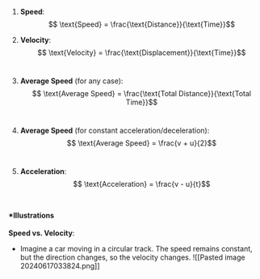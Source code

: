 1. **Speed**: $$ \text{Speed} = \frac{\text{Distance}}{\text{Time}}$$
    
2. **Velocity**: $$ \text{Velocity} = \frac{\text{Displacement}}{\text{Time}}$$​
    
3. **Average Speed** (for any case): $$ \text{Average Speed} = \frac{\text{Total Distance}}{\text{Total Time}}$$​
    
4. **Average Speed** (for constant acceleration/deceleration): $$ \text{Average Speed} = \frac{v + u}{2}$$​
    
5. **Acceleration**: $$ \text{Acceleration} = \frac{v - u}{t}$$​
    

#### *Illustrations

**Speed vs. Velocity**:

- Imagine a car moving in a circular track. The speed remains constant, but the direction changes, so the velocity changes.
![[Pasted image 20240617033824.png]]